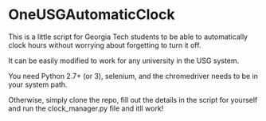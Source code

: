 # OneUSGAutomaticClock
This is a little script for Georgia Tech students to be able to automatically clock hours without worrying about forgetting to turn it off.

It can be easily modified to work for any university in the USG system. 

You need Python 2.7+ (or 3), selenium, and the chromedriver needs to be in your system path.

Otherwise, simply clone the repo, fill out the details in the script for yourself and run the clock_manager.py file and itll work!
